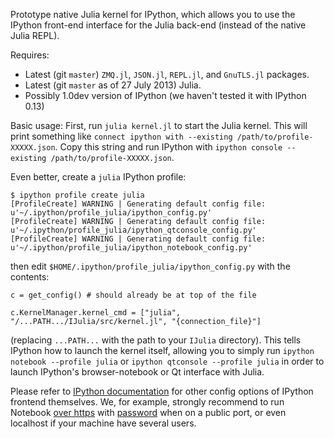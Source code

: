 Prototype native Julia kernel for IPython, which allows you to use the IPython
front-end interface for the Julia back-end (instead of the native Julia REPL).

Requires:
* Latest (git `master`) `ZMQ.jl`, `JSON.jl`, `REPL.jl`, and `GnuTLS.jl` packages.
* Latest (git `master` as of 27 July 2013) Julia.
* Possibly 1.0dev version of IPython (we haven't tested it with IPython 0.13)

Basic usage: First, run `julia kernel.jl` to start the Julia kernel.  This will print something like `connect ipython with --existing /path/to/profile-XXXXX.json`.   Copy this string and run IPython with `ipython console --existing /path/to/profile-XXXXX.json`.

Even better, create a `julia` IPython profile:
```
$ ipython profile create julia
[ProfileCreate] WARNING | Generating default config file: u'~/.ipython/profile_julia/ipython_config.py'
[ProfileCreate] WARNING | Generating default config file: u'~/.ipython/profile_julia/ipython_qtconsole_config.py'
[ProfileCreate] WARNING | Generating default config file: u'~/.ipython/profile_julia/ipython_notebook_config.py'
```

then edit `$HOME/.ipython/profile_julia/ipython_config.py` with the contents:
```
c = get_config() # should already be at top of the file

c.KernelManager.kernel_cmd = ["julia", "/...PATH.../IJulia/src/kernel.jl", "{connection_file}"]
```
(replacing `...PATH...` with the path to your `IJulia` directory).
This tells IPython how to launch the kernel itself, allowing you to simply run `ipython notebook --profile julia` or `ipython qtconsole --profile julia` in order to launch IPython's browser-notebook or Qt interface with Julia.

Please refer to [IPython documentation](http://ipython.org/documentation.html) for other config options of IPython frontend themselves.
We, for example, strongly recommend to run Notebook [over https][1] with [password][2] when on a public port, or even localhost if your machine have several users.

[1]: http://ipython.org/ipython-doc/stable/interactive/htmlnotebook.html#quick-howto-running-a-public-notebook-server]
[2]: http://ipython.org/ipython-doc/stable/interactive/htmlnotebook.html#security
